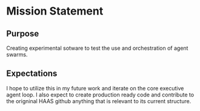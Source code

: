 # Mission Statement

## Purpose

Creating experimental sotware to test the use and orchestration of agent swarms. 

## Expectations
I hope to utilize this in my future work and iterate on the core executive agent loop. I also expect to create production ready code and contribute to the origninal HAAS github anything that is relevant to its current structure.
